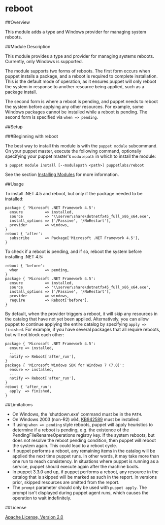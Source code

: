 # reboot

##Overview

This module adds a type and Windows provider for managing system reboots.

##Module Description

This module provides a type and provider for managing systems reboots. Currently, only Windows is supported.

The module supports two forms of reboots. The first form occurs when puppet installs a package, and a reboot is required to complete installation. This is the default mode of operation, as it ensures puppet will only reboot the system in response to another resource being applied, such as a package install.

The second form is where a reboot is pending, and puppet needs to reboot the system before applying any other resources. For example, some Windows packages cannot be installed while a reboot is pending. The second form is specified via `when => pending`.

##Setup

###Beginning with reboot

The best way to install this module is with the `puppet module` subcommand.  On your puppet master, execute the following command, optionally specifying your puppet master's `modulepath` in which to install the module:

    $ puppet module install [--modulepath <path>] puppetlabs/reboot

See the section [Installing Modules](http://docs.puppetlabs.com/puppet/2.7/reference/modules_installing.html) for more information.

##Usage

To install .NET 4.5 and reboot, but only if the package needed to be installed:

    package { 'Microsoft .NET Framework 4.5':
      ensure          => installed,
      source          => '\\server\share\dotnetfx45_full_x86_x64.exe',
      install_options => ['/Passive', '/NoRestart'],
      provider        => windows,
    }
    reboot { 'after':
      subscribe       => Package['Microsoft .NET Framework 4.5'],
    }

To check if a reboot is pending, and if so, reboot the system before installing .NET 4.5:

    reboot { 'before':
      when            => pending,
    }
    package { 'Microsoft .NET Framework 4.5':
      ensure          => installed,
      source          => '\\server\share\dotnetfx45_full_x86_x64.exe',
      install_options => ['/Passive', '/NoRestart'],
      provider        => windows,
      require         => Reboot['before'],
    }

By default, when the provider triggers a reboot, it will skip any resources in the catalog that have not yet been applied. Alternatively, you can allow puppet to continue applying the entire catalog by specifying `apply => finished`. For example, if you have several packages that all require reboots, but will not block each other:

    package { 'Microsoft .NET Framework 4.5':
      ensure => installed,
      ...
      notify => Reboot['after_run'],
    }
    package { 'Microsoft Windows SDK for Windows 7 (7.0)':
      ensure => installed,
      ...
      notify => Reboot['after_run'],
    }
    reboot { 'after_run':
      apply  => finished,
    }

##Limitations

 * On Windows, the 'shutdown.exe' command must be in the `PATH`.
 * On Windows 2003 (non-R2) x64, [KB942589](http://support.microsoft.com/kb/942589) must be installed.
 * If using `when => pending` style reboots, puppet will apply heuristics to determine if a reboot is pending, e.g. the existence of the PendingFileRenameOperations registry key. If the system reboots, but does not resolve the reboot pending condition, then puppet will reboot the system again. This could lead to a reboot cycle.
 * If puppet performs a reboot, any remaining items in the catalog will be applied the next time puppet runs. In other words, it may take more than one run to reach consistency. In situations where puppet is running as a service, puppet should execute again after the machine boots.
 * In puppet 3.3.0 and up, if puppet performs a reboot, any resource in the catalog that is skipped will be marked as such in the report. In versions prior, skipped resources are omitted from the report.
 * The `prompt` parameter should only be used with `puppet apply`. The prompt isn't displayed during puppet agent runs, which causes the operation to wait indefinitely.

##License

[Apache License, Version 2.0](http://www.apache.org/licenses/LICENSE-2.0.html)
